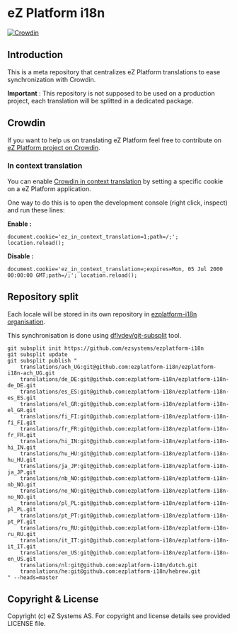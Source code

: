 # eZ Platform i18n

[![Crowdin](https://d322cqt584bo4o.cloudfront.net/ezplatform/localized.svg)](https://crowdin.com/project/ezplatform)

## Introduction

This is a meta repository that centralizes eZ Platform translations to ease synchronization with Crowdin.

**Important** : This repository is not supposed to be used on a production project, each translation will be 
splitted in a dedicated package.

## Crowdin

If you want to help us on translating eZ Platform feel free to contribute on [eZ Platform project on Crowdin][crowdin-ezplatform].

### In context translation

You can enable [Crowdin in context translation][in-context] by setting a specific cookie on a eZ Platform application.

One way to do this is to open the development console (right click, inspect) and run these lines:

**Enable :**

    document.cookie='ez_in_context_translation=1;path=/;'; location.reload();
    
**Disable :** 

    document.cookie='ez_in_context_translation=;expires=Mon, 05 Jul 2000 00:00:00 GMT;path=/;'; location.reload();

## Repository split

Each locale will be stored in its own repository in [ezplatform-i18n organisation][ezplatform-i18n-org].

This synchronisation is done using [dflydev/git-subsplit][dflydev] tool.

    git subsplit init https://github.com/ezsystems/ezplatform-i18n
    git subsplit update
    git subsplit publish "
        translations/ach_UG:git@github.com:ezplatform-i18n/ezplatform-i18n-ach_UG.git
        translations/de_DE:git@github.com:ezplatform-i18n/ezplatform-i18n-de_DE.git
        translations/es_ES:git@github.com:ezplatform-i18n/ezplatform-i18n-es_ES.git
        translations/el_GR:git@github.com:ezplatform-i18n/ezplatform-i18n-el_GR.git
        translations/fi_FI:git@github.com:ezplatform-i18n/ezplatform-i18n-fi_FI.git
        translations/fr_FR:git@github.com:ezplatform-i18n/ezplatform-i18n-fr_FR.git
        translations/hi_IN:git@github.com:ezplatform-i18n/ezplatform-i18n-hi_IN.git
        translations/hu_HU:git@github.com:ezplatform-i18n/ezplatform-i18n-hu_HU.git
        translations/ja_JP:git@github.com:ezplatform-i18n/ezplatform-i18n-ja_JP.git
        translations/nb_NO:git@github.com:ezplatform-i18n/ezplatform-i18n-nb_NO.git
        translations/no_NO:git@github.com:ezplatform-i18n/ezplatform-i18n-no_NO.git
        translations/pl_PL:git@github.com:ezplatform-i18n/ezplatform-i18n-pl_PL.git
        translations/pt_PT:git@github.com:ezplatform-i18n/ezplatform-i18n-pt_PT.git
        translations/ru_RU:git@github.com:ezplatform-i18n/ezplatform-i18n-ru_RU.git
        translations/it_IT:git@github.com:ezplatform-i18n/ezplatform-i18n-it_IT.git
        translations/en_US:git@github.com:ezplatform-i18n/ezplatform-i18n-en_US.git
        translations/nl:git@github.com:ezplatform-i18n/dutch.git
        translations/he:git@github.com:ezplatform-i18n/hebrew.git
    " --heads=master

## Copyright & License
Copyright (c) eZ Systems AS. For copyright and license details see provided LICENSE file.

[dflydev]: https://github.com/dflydev/git-subsplit
[crowdin-ezplatform]: https://crowdin.com/project/ezplatform
[ezplatform-i18n-org]: https://github.com/ezplatform-i18n
[in-context]: https://crowdin.com/page/in-context-localization
